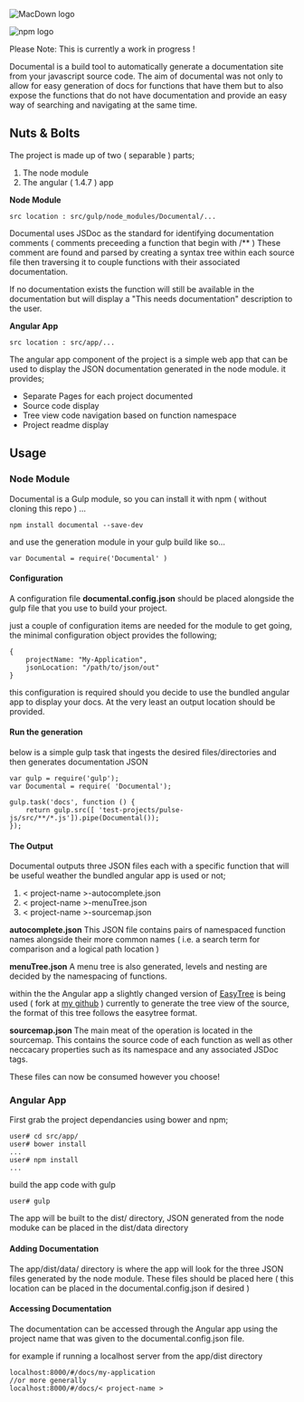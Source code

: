 ![MacDown logo](http://i.imgur.com/bJlqZD2.png)

![npm logo](https://badge.fury.io/js/documental.svg)

Please Note: This is currently a work in progress !


Documental is a build tool to automatically generate a documentation site from your javascript source code. The aim of documental was not only to allow for easy generation of docs for functions that have them but to also expose the functions that do not have documentation and provide an easy way of searching and navigating at the same time.

## Nuts & Bolts
The project is made up of two ( separable ) parts;

1. The node module
2. The angular ( 1.4.7 ) app

**Node Module**
<pre><code>src location : src/gulp/node_modules/Documental/...</code></pre>

Documental uses JSDoc as the standard for identifying documentation comments ( comments preceeding a function that begin with /** ) These comment are found and parsed by creating a syntax tree within each source file then traversing it to couple functions with their associated documentation.

If no documentation exists the function will still be available in the documentation but will display a "This needs documentation" description to the user.



**Angular App**
<pre><code>src location : src/app/...</code></pre>

The angular app component of the project is a simple web app that can be used to display the JSON documentation generated in the node module. it provides;

* Separate Pages for each project documented
* Source code display
* Tree view code navigation based on function namespace
* Project readme display

## Usage
### Node Module
Documental is a Gulp module, so you can install it with npm ( without cloning this repo ) ...
<pre><code>npm install documental --save-dev</code></pre>
and use the generation module in your gulp build like so...
<pre><code>var Documental = require('Documental' )</code></pre>

#### Configuration
A configuration file **documental.config.json** should be placed alongside the gulp file that you use to build your project.

just a couple of configuration items are needed for the module to get going, the minimal configuration object provides the following;

<pre><code>{
	projectName: "My-Application",
	jsonLocation: "/path/to/json/out"
}
</code></pre>

this configuration is required should you decide to use the bundled angular app to display your docs. At the very least an output location should be provided.

#### Run the generation
below is a simple gulp task that ingests the desired files/directories and then generates documentation JSON

<pre><code>var gulp = require('gulp');
var Documental = require( 'Documental');

gulp.task('docs', function () {
    return gulp.src([ 'test-projects/pulse-js/src/**/*.js']).pipe(Documental());
});
</code></pre>

#### The Output
Documental outputs three JSON files each with a specific function that will be useful weather the bundled angular app is used or not;

1. < project-name >-autocomplete.json
2. < project-name >-menuTree.json
3. < project-name >-sourcemap.json

**autocomplete.json**
This JSON file contains pairs of namespaced function names alongside their more common names ( i.e. a search term for comparison and a logical path location )

**menuTree.json**
A menu tree is also generated, levels and nesting are decided by the namespacing of functions.

within the the Angular app a slightly changed version of [EasyTree](http://www.easyjstree.com/) is being used ( fork at [my github](https://github.com/ammanvedi/EasyTree.git) ) currently to generate the tree view of the source, the format of this tree follows the easytree format.

**sourcemap.json**
The main meat of the operation is located in the sourcemap. This contains the source code of each function as well as other neccacary properties such as its namespace and any associated JSDoc tags.

These files can now be consumed however you choose!

### Angular App

First grab the project dependancies using bower and npm;
<pre><code>user# cd src/app/
user# bower install
...
user# npm install
...
</code></pre>

build the app code with gulp
<pre><code>user# gulp
</code></pre>

The app will be built to the dist/ directory, JSON generated from the node moduke can be placed in the dist/data directory

#### Adding Documentation
The app/dist/data/ directory is where the app will look for the three JSON files generated by the node module. These files should be placed here ( this location can be placed in the documental.config.json if desired )

#### Accessing Documentation
The documentation can be accessed through the Angular app using the project name that was given to the documental.config.json file.

for example if running a localhost server from the app/dist directory

<pre><code>localhost:8000/#/docs/my-application
//or more generally
localhost:8000/#/docs/< project-name >
</code></pre>

